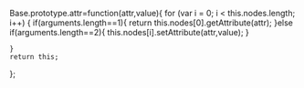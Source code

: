Base.prototype.attr=function(attr,value){
	for (var i = 0; i < this.nodes.length; i++) {
		if(arguments.length==1){
			return this.nodes[0].getAttribute(attr);
		}else if(arguments.length==2){
			this.nodes[i].setAttribute(attr,value);
		}
		
	}
	return this;
};